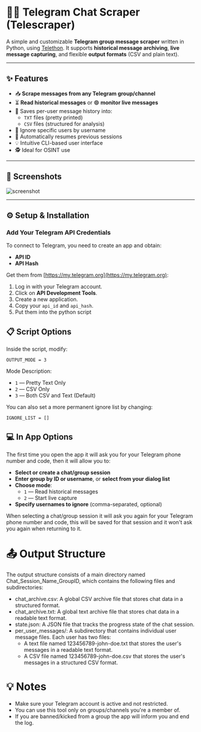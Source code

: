 # 👩‍🌾 Telegram Chat Scraper (Telescraper)

A simple and customizable **Telegram group message scraper** written in Python, using [Telethon](https://github.com/LonamiWebs/Telethon). It supports **historical message archiving**, **live message capturing**, and flexible **output formats** (CSV and plain text).

---

## ✨ Features

- 📥 **Scrape messages from any Telegram group/channel**
- ⏳ **Read historical messages** or 🟢 **monitor live messages**
- 📁 Saves per-user message history into:
  - `TXT` files (pretty printed)
  - `CSV` files (structured for analysis)
- 🚫 Ignore specific users by username
- 💾 Automatically resumes previous sessions
- 💡 Intuitive CLI-based user interface
- 🕵️ Ideal for OSINT use

---

## 📸 Screenshots

![screenshot](https://i.imgur.com/YLj7Cvz.png)

---

## ⚙️ Setup & Installation

### Add Your Telegram API Credentials

To connect to Telegram, you need to create an app and obtain:

- **API ID**
- **API Hash**

Get them from [https://my.telegram.org](https://my.telegram.org):

1. Log in with your Telegram account.
2. Click on **API Development Tools**.
3. Create a new application.
4. Copy your `api_id` and `api_hash`.
5. Put them into the python script

## 📋 Script Options

Inside the script, modify:

    OUTPUT_MODE = 3

Mode Description:
- `1`	— Pretty Text Only
- `2`	— CSV Only
- `3`	— Both CSV and Text (Default)

You can also set a more permanent ignore list by changing:

    IGNORE_LIST = []

## 💻 In App Options

The first time you open the app it will ask you for your Telegram phone number and code, then it will allow you to:

- **Select or create a chat/group session**
- **Enter group by ID or username**, or **select from your dialog list**
- **Choose mode**:
  - `1` — Read historical messages
  - `2` — Start live capture
- **Specify usernames to ignore** (comma-separated, optional)

When selecting a chat/group session it will ask you again for your Telegram phone number and code, this will be saved for that session and it won't ask you again when returning to it.

# 📤 Output Structure

The output structure consists of a main directory named Chat_Session_Name_GroupID, which contains the following files and subdirectories:

- chat_archive.csv: A global CSV archive file that stores chat data in a structured format.
- chat_archive.txt: A global text archive file that stores chat data in a readable text format.
- state.json: A JSON file that tracks the progress state of the chat session.
- per_user_messages/: A subdirectory that contains individual user message files. Each user has two files:
  - A text file named 123456789-john-doe.txt that stores the user's messages in a readable text format.
  - A CSV file named 123456789-john-doe.csv that stores the user's messages in a structured CSV format.

# 💡 Notes

- Make sure your Telegram account is active and not restricted.
- You can use this tool only on groups/channels you're a member of.
- If you are banned/kicked from a group the app will inform you and end the log.

